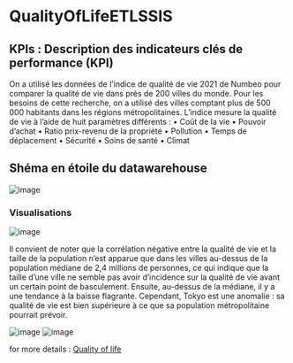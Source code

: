# QualityOfLifeETLSSIS
## KPIs : Description des indicateurs clés de performance (KPI)
On a utilisé les données de l’indice de qualité de vie 2021 de Numbeo pour comparer la qualité de vie dans près de
200 villes du monde. Pour les besoins de cette recherche, on a utilisé des villes comptant plus de 500 000 habitants
dans les régions métropolitaines.
L’indice mesure la qualité de vie à l’aide de huit paramètres différents :
• Coût de la vie
• Pouvoir d’achat
• Ratio prix-revenu de la propriété
• Pollution
• Temps de déplacement
• Sécurité
• Soins de santé
• Climat

## Shéma en étoile du datawarehouse
![image](https://user-images.githubusercontent.com/73199240/208262551-167f5cef-538b-4f19-8177-061a584ed136.png)

### Visualisations
![image](https://user-images.githubusercontent.com/73199240/208262998-c459228f-f2f0-429d-a9ee-4a6a2b67599f.png)

Il convient de noter que la corrélation négative entre la qualité de vie et la taille de la population n’est apparue que
dans les villes au-dessus de la population médiane de 2,4 millions de personnes, ce qui indique que la taille d’une
ville ne semble pas avoir d’incidence sur la qualité de vie avant un certain point de basculement. Ensuite, au-dessus
de la médiane, il y a une tendance à la baisse flagrante.
Cependant, Tokyo est une anomalie : sa qualité de vie est bien supérieure à ce que sa population métropolitaine
pourrait prévoir.

![image](https://user-images.githubusercontent.com/73199240/208262964-ab652e72-2dab-4d1f-872d-65b7e47e3879.png)
![image](https://user-images.githubusercontent.com/73199240/208262973-f10c55b7-a2f5-4ec3-b159-fb9bd6b3d04a.png)

for more details : [Quality of life](https://github.com/2lkacemi/QualityOfLifeETLSSIS/blob/master/qualityofLife%20report%20final%20(2).pdf)


